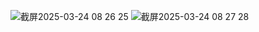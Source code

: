 ![截屏2025-03-24 08 26 25](https://github.com/user-attachments/assets/2e3ed35d-d908-4313-ba79-6523aca1b654)
![截屏2025-03-24 08 27 28](https://github.com/user-attachments/assets/cb031825-95ca-4d79-b674-651ad18359b3)
